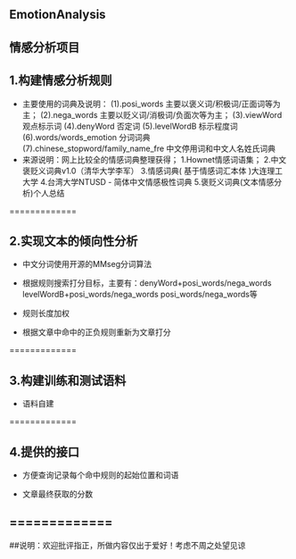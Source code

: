 ## EmotionAnalysis

情感分析项目
----------
## 1.构建情感分析规则

* 主要使用的词典及说明：
      (1).posi_words  主要以褒义词/积极词/正面词等为主；
      (2).nega_words  主要以贬义词/消极词/负面次等为主；
      (3).viewWord    观点标示词
      (4).denyWord    否定词
      (5).levelWordB  标示程度词
      (6).words/words_emotion       分词词典
	  (7).chinese_stopword/family_name_fre  中文停用词和中文人名姓氏词典
* 来源说明：网上比较全的情感词典整理获得；
      1.Hownet情感词语集；
      2.中文褒贬义词典v1.0（清华大学李军）
      3.情感词典( 基于情感词汇本体 )大连理工大学
      4.台湾大学NTUSD - 简体中文情感极性词典
      5.褒贬义词典(文本情感分析)个人总结

=============
## 2.实现文本的倾向性分析

* 中文分词使用开源的MMseg分词算法

* 根据规则搜索打分目标，主要有：denyWord+posi_words/nega_words
                                levelWordB+posi_words/nega_words
								posi_words/nega_words等
* 规则长度加权	

* 根据文章中命中的正负规则重新为文章打分
							
=============
## 3.构建训练和测试语料

* 语料自建

=============
## 4.提供的接口

* 方便查询记录每个命中规则的起始位置和词语

* 文章最终获取的分数

=============
----------


##说明：欢迎批评指正，所做内容仅出于爱好！考虑不周之处望见谅
